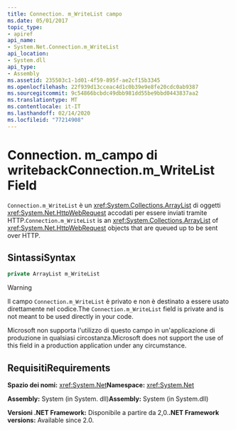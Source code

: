 ```yaml
---
title: Connection. m_WriteList campo
ms.date: 05/01/2017
topic_type:
- apiref
api_name:
- System.Net.Connection.m_WriteList
api_location:
- System.dll
api_type:
- Assembly
ms.assetid: 235503c1-1d01-4f59-895f-ae2cf15b3345
ms.openlocfilehash: 22f939d13cceac4d1c0b39e9e8fe20cdc0ab9387
ms.sourcegitcommit: 9c54866bcbdc49dbb981dd55be9bbd0443837aa2
ms.translationtype: MT
ms.contentlocale: it-IT
ms.lasthandoff: 02/14/2020
ms.locfileid: "77214908"
---
```

# <a name="connectionm_writelist-field"></a><span data-ttu-id="d0e65-102">Connection. m\_campo di writeback</span><span class="sxs-lookup"><span data-stu-id="d0e65-102">Connection.m\_WriteList Field</span></span>

<span data-ttu-id="d0e65-103">`Connection.m_WriteList` è un <xref:System.Collections.ArrayList> di oggetti <xref:System.Net.HttpWebRequest> accodati per essere inviati tramite HTTP.</span><span class="sxs-lookup"><span data-stu-id="d0e65-103">`Connection.m_WriteList` is an <xref:System.Collections.ArrayList> of <xref:System.Net.HttpWebRequest> objects that are queued up to be sent over HTTP.</span></span>

## <a name="syntax"></a><span data-ttu-id="d0e65-104">Sintassi</span><span class="sxs-lookup"><span data-stu-id="d0e65-104">Syntax</span></span>
  
```csharp  
private ArrayList m_WriteList
```

> [!WARNING]
> <span data-ttu-id="d0e65-105">Il campo `Connection.m_WriteList` è privato e non è destinato a essere usato direttamente nel codice.</span><span class="sxs-lookup"><span data-stu-id="d0e65-105">The `Connection.m_WriteList` field is private and is not meant to be used directly in your code.</span></span>
> 
> <span data-ttu-id="d0e65-106">Microsoft non supporta l'utilizzo di questo campo in un'applicazione di produzione in qualsiasi circostanza.</span><span class="sxs-lookup"><span data-stu-id="d0e65-106">Microsoft does not support the use of this field in a production application under any circumstance.</span></span>

## <a name="requirements"></a><span data-ttu-id="d0e65-107">Requisiti</span><span class="sxs-lookup"><span data-stu-id="d0e65-107">Requirements</span></span>

<span data-ttu-id="d0e65-108">**Spazio dei nomi:** <xref:System.Net></span><span class="sxs-lookup"><span data-stu-id="d0e65-108">**Namespace:** <xref:System.Net></span></span>

<span data-ttu-id="d0e65-109">**Assembly:** System (in System. dll)</span><span class="sxs-lookup"><span data-stu-id="d0e65-109">**Assembly:** System (in System.dll)</span></span>

<span data-ttu-id="d0e65-110">**Versioni .NET Framework:** Disponibile a partire da 2,0.</span><span class="sxs-lookup"><span data-stu-id="d0e65-110">**.NET Framework versions:** Available since 2.0.</span></span>
